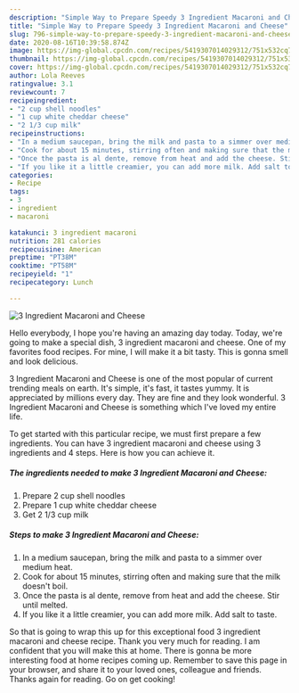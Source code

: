 ```yaml
---
description: "Simple Way to Prepare Speedy 3 Ingredient Macaroni and Cheese"
title: "Simple Way to Prepare Speedy 3 Ingredient Macaroni and Cheese"
slug: 796-simple-way-to-prepare-speedy-3-ingredient-macaroni-and-cheese
date: 2020-08-16T10:39:58.874Z
image: https://img-global.cpcdn.com/recipes/5419307014029312/751x532cq70/3-ingredient-macaroni-and-cheese-recipe-main-photo.jpg
thumbnail: https://img-global.cpcdn.com/recipes/5419307014029312/751x532cq70/3-ingredient-macaroni-and-cheese-recipe-main-photo.jpg
cover: https://img-global.cpcdn.com/recipes/5419307014029312/751x532cq70/3-ingredient-macaroni-and-cheese-recipe-main-photo.jpg
author: Lola Reeves
ratingvalue: 3.1
reviewcount: 7
recipeingredient:
- "2 cup shell noodles"
- "1 cup white cheddar cheese"
- "2 1/3 cup milk"
recipeinstructions:
- "In a medium saucepan, bring the milk and pasta to a simmer over medium heat."
- "Cook for about 15 minutes, stirring often and making sure that the milk doesn&#39;t boil."
- "Once the pasta is al dente, remove from heat and add the cheese. Stir until melted."
- "If you like it a little creamier, you can add more milk. Add salt to taste."
categories:
- Recipe
tags:
- 3
- ingredient
- macaroni

katakunci: 3 ingredient macaroni 
nutrition: 281 calories
recipecuisine: American
preptime: "PT38M"
cooktime: "PT58M"
recipeyield: "1"
recipecategory: Lunch

---
```



![3 Ingredient Macaroni and Cheese](https://img-global.cpcdn.com/recipes/5419307014029312/751x532cq70/3-ingredient-macaroni-and-cheese-recipe-main-photo.jpg)

Hello everybody, I hope you're having an amazing day today. Today, we're going to make a special dish, 3 ingredient macaroni and cheese. One of my favorites food recipes. For mine, I will make it a bit tasty. This is gonna smell and look delicious.



3 Ingredient Macaroni and Cheese is one of the most popular of current trending meals on earth. It's simple, it's fast, it tastes yummy. It is appreciated by millions every day. They are fine and they look wonderful. 3 Ingredient Macaroni and Cheese is something which I've loved my entire life.


To get started with this particular recipe, we must first prepare a few ingredients. You can have 3 ingredient macaroni and cheese using 3 ingredients and 4 steps. Here is how you can achieve it.

<!--inarticleads1-->

##### The ingredients needed to make 3 Ingredient Macaroni and Cheese:

1. Prepare 2 cup shell noodles
1. Prepare 1 cup white cheddar cheese
1. Get 2 1/3 cup milk




<!--inarticleads2-->

##### Steps to make 3 Ingredient Macaroni and Cheese:

1. In a medium saucepan, bring the milk and pasta to a simmer over medium heat.
1. Cook for about 15 minutes, stirring often and making sure that the milk doesn&#39;t boil.
1. Once the pasta is al dente, remove from heat and add the cheese. Stir until melted.
1. If you like it a little creamier, you can add more milk. Add salt to taste.




So that is going to wrap this up for this exceptional food 3 ingredient macaroni and cheese recipe. Thank you very much for reading. I am confident that you will make this at home. There is gonna be more interesting food at home recipes coming up. Remember to save this page in your browser, and share it to your loved ones, colleague and friends. Thanks again for reading. Go on get cooking!
